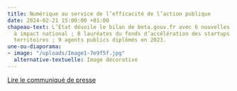 ```yaml
---
title: Numérique au service de l’efficacité de l’action publique
date: 2024-02-21 15:00:00 +01:00
chapeau-text: L’État dévoile le bilan de beta.gouv.fr avec 6 nouvelles startups d’état
  à impact national ; 8 lauréates du fonds d’accélération des startups d’état et de
  territoires ; 9 agents publics diplômés en 2023.
une-ou-diaporama:
- image: "/uploads/Image1-7e9f5f.jpg"
  alternative-textuelle: Image décorative
---
```


<div class="lien-important"><p><a href="https://www.numerique.gouv.fr/agenda/numerique-et-intrapreneuriat-comment-accelerer-les-politiques-publiques/">Lire le communiqué de presse</a></p></div>